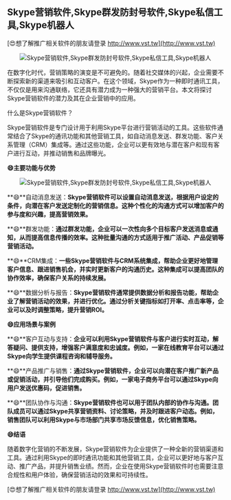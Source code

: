 ## **Skype营销软件,Skype群发防封号软件,Skype私信工具,Skype机器人**

[😍想了解推广相关软件的朋友请登录 http://www.vst.tw](http://www.vst.tw)

 <center><img src="https://vst.tw/MP4/tuiguang/png/6.png" alt="Skype营销软件,Skype群发防封号软件,Skype私信工具,Skype机器人"></center>

在数字化时代，营销策略的演变是不可避免的。随着社交媒体的兴起，企业需要不断探索新的渠道来吸引和互动客户。在这个领域，Skype作为一种即时通讯工具，不仅仅是用来沟通联络，它还具有潜力成为一种强大的营销平台。本文将探讨Skype营销软件的潜力及其在企业营销中的应用。

什么是Skype营销软件？

Skype营销软件是专门设计用于利用Skype平台进行营销活动的工具。这些软件通常结合了Skype的通讯功能和其他营销工具，如自动消息发送、群发功能、客户关系管理（CRM）集成等。通过这些功能，企业可以更有效地与潜在客户和现有客户进行互动，并推动销售和品牌曝光。

**😄主要功能与优势**

 <center><img src="https://vst.tw/MP4/tuiguang/png/1.png" alt="Skype营销软件,Skype群发防封号软件,Skype私信工具,Skype机器人"></center>

**😄**自动消息发送：**Skype营销软件可以设置自动消息发送，根据用户设定的条件，向潜在客户发送定制化的营销信息。这种个性化的沟通方式可以增加客户的参与度和兴趣，提高营销效果。**

**😄**群发功能：**通过群发功能，企业可以一次性向多个目标客户发送消息或通知，从而提高信息传播的效率。这种批量沟通的方式适用于推广活动、产品促销等营销活动。**

**😄**CRM集成：**一些Skype营销软件与CRM系统集成，帮助企业更好地管理客户信息、跟进销售机会，并实时更新客户的沟通历史。这种集成可以提高团队的协作效率，确保客户关系的持续发展。**

**😄**数据分析与报告：**Skype营销软件通常提供数据分析和报告功能，帮助企业了解营销活动的效果，并进行优化。通过分析关键指标如打开率、点击率等，企业可以及时调整策略，提升营销ROI。**

**😄应用场景与案例**

**😄**客户互动与支持：**企业可以利用Skype营销软件与客户进行实时互动，解答疑问、提供支持，增强客户满意度和忠诚度。例如，一家在线教育平台可以通过Skype向学生提供课程咨询和辅导服务。**

**😄**产品推广与销售：**通过Skype营销软件，企业可以向潜在客户推广新产品或促销活动，并引导他们完成购买。例如，一家电子商务平台可以通过Skype向用户发送优惠码，促进销售。**

**😄**团队协作与沟通：**Skype营销软件也可以用于团队内部的协作与沟通。团队成员可以通过Skype共享营销资料、讨论策略，并及时跟进客户动态。例如，销售团队可以利用Skype与市场部门共享市场反馈信息，优化销售策略。**

**😄结语**

随着数字化营销的不断发展，Skype营销软件为企业提供了一种全新的营销渠道和工具。通过利用Skype的即时通讯功能和其他营销工具，企业可以更好地与客户互动、推广产品，并提升销售业绩。然而，企业在使用Skype营销软件时也需要注意合规性和用户体验，确保营销活动的效果和可持续性。

[😍想了解推广相关软件的朋友请登录 http://www.vst.tw](http://www.vst.tw)




